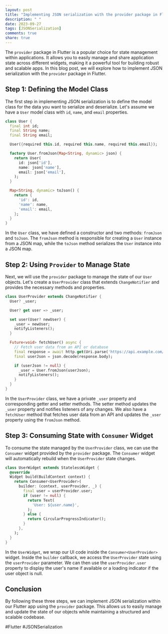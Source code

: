```yaml
---
layout: post
title: "Implementing JSON serialization with the provider package in Flutter"
description: " "
date: 2023-09-27
tags: [JSONSerialization]
comments: true
share: true
---
```


The `provider` package in Flutter is a popular choice for state management within applications. It allows you to easily manage and share application state across different widgets, making it a powerful tool for building robust and scalable apps. In this blog post, we will explore how to implement JSON serialization with the `provider` package in Flutter.

## Step 1: Defining the Model Class

The first step in implementing JSON serialization is to define the model class for the data you want to serialize and deserialize. Let's assume we have a `User` model class with `id`, `name`, and `email` properties.

```dart
class User {
  final int id;
  final String name;
  final String email;

  User({required this.id, required this.name, required this.email});

  factory User.fromJson(Map<String, dynamic> json) {
    return User(
      id: json['id'],
      name: json['name'],
      email: json['email'],
    );
  }

  Map<String, dynamic> toJson() {
    return {
      'id': id,
      'name': name,
      'email': email,
    };
  }
}
```

In the `User` class, we have defined a constructor and two methods: `fromJson` and `toJson`. The `fromJson` method is responsible for creating a `User` instance from a JSON map, while the `toJson` method serializes the `User` instance into a JSON map.

## Step 2: Using `Provider` to Manage State

Next, we will use the `provider` package to manage the state of our `User` objects. Let's create a `UserProvider` class that extends `ChangeNotifier` and provides the necessary methods and properties.

```dart
class UserProvider extends ChangeNotifier {
  User? _user;

  User? get user => _user;

  set user(User? newUser) {
    _user = newUser;
    notifyListeners();
  }

  Future<void> fetchUser() async {
    // Fetch user data from an API or database
    final response = await http.get(Uri.parse('https://api.example.com/user'));
    final userJson = json.decode(response.body);

    if (userJson != null) {
      _user = User.fromJson(userJson);
      notifyListeners();
    }
  }
}
```

In the `UserProvider` class, we have a private `_user` property and corresponding getter and setter methods. The setter method updates the `_user` property and notifies listeners of any changes. We also have a `fetchUser` method that fetches user data from an API and updates the `_user` property using the `fromJson` method.

## Step 3: Consuming State with `Consumer` Widget

To consume the state managed by the `UserProvider` class, we can use the `Consumer` widget provided by the `provider` package. The `Consumer` widget will automatically rebuild when the `UserProvider` state changes.

```dart
class UserWidget extends StatelessWidget {
  @override
  Widget build(BuildContext context) {
    return Consumer<UserProvider>(
      builder: (context, userProvider, _) {
        final user = userProvider.user;
        if (user != null) {
          return Text(
            'User: ${user.name}',
          );
        } else {
          return CircularProgressIndicator();
        }
      },
    );
  }
}
```

In the `UserWidget`, we wrap our UI code inside the `Consumer<UserProvider>` widget. Inside the `builder` callback, we access the `UserProvider` state using the `userProvider` parameter. We can then use the `userProvider.user` property to display the user's name if available or a loading indicator if the user object is null.

## Conclusion

By following these three steps, we can implement JSON serialization within our Flutter app using the `provider` package. This allows us to easily manage and update the state of our objects while maintaining a structured and scalable codebase.

#Flutter #JSONSerialization